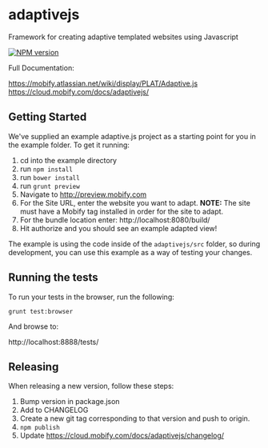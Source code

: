adaptivejs
==========

Framework for creating adaptive templated websites using Javascript

[![NPM version](https://badge.fury.io/js/adaptivejs.svg)](http://badge.fury.io/js/adaptivejs)

Full Documentation:

https://mobify.atlassian.net/wiki/display/PLAT/Adaptive.js
https://cloud.mobify.com/docs/adaptivejs/

## Getting Started

We've supplied an example adaptive.js project as a starting point for you in the example folder.  To get it running:

  1. cd into the example directory
  2. run `npm install`
  3. run `bower install`
  4. run `grunt preview`
  5. Navigate to http://preview.mobify.com
  6. For the Site URL, enter the website you want to adapt.  **NOTE:** The site must have a Mobify tag installed in order for the site to adapt.
  7. For the bundle location enter: http://localhost:8080/build/
  8. Hit authorize and you should see an example adapted view!

The example is using the code inside of the `adaptivejs/src` folder, so during development, you can use this example
as a way of testing your changes.

## Running the tests

To run your tests in the browser, run the following:

    grunt test:browser

And browse to:

   http://localhost:8888/tests/ 

## Releasing

When releasing a new version, follow these steps:

1. Bump version in package.json
2. Add to CHANGELOG
3. Create a new git tag corresponding to that version and push to origin.
4. `npm publish`
5. Update https://cloud.mobify.com/docs/adaptivejs/changelog/
